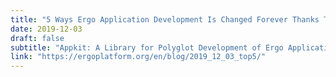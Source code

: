 ```yaml
---
title: "5 Ways Ergo Application Development Is Changed Forever Thanks To Appkit and GraalVM"
date: 2019-12-03
draft: false
subtitle: "Appkit: A Library for Polyglot Development of Ergo Applications"
link: "https://ergoplatform.org/en/blog/2019_12_03_top5/"
---
```

